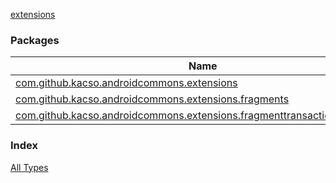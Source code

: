 [extensions](./index.md)

### Packages

| Name | Summary |
|---|---|
| [com.github.kacso.androidcommons.extensions](com.github.kacso.androidcommons.extensions/index.md) |  |
| [com.github.kacso.androidcommons.extensions.fragments](com.github.kacso.androidcommons.extensions.fragments/index.md) |  |
| [com.github.kacso.androidcommons.extensions.fragmenttransaction.decorators](com.github.kacso.androidcommons.extensions.fragmenttransaction.decorators/index.md) |  |

### Index

[All Types](alltypes/index.md)